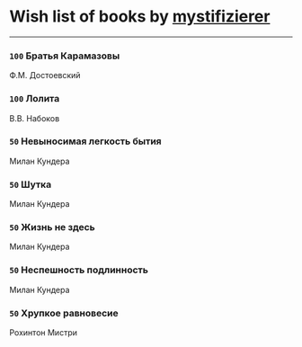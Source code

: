 # Wish list of books by [mystifizierer](https://plus.google.com/u/0/102801145163683583073/)
---

### `100` Братья Карамазовы
Ф.М. Достоевский

### `100` Лолита
В.В. Набоков

### `50` Невыносимая легкость бытия
Милан Кундера

### `50` Шутка
Милан Кундера

### `50` Жизнь не здесь
Милан Кундера

### `50` Неспешность подлинность
Милан Кундера

### `50` Хрупкое равновесие
Рохинтон Мистри

